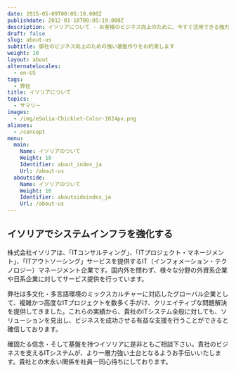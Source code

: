 ```yaml
---
date: 2015-05-09T00:05:19.000Z
publishdate: 2012-01-10T00:05:19.000Z
description: イソリアについて - お客様のビジネス向上のために、今すぐ活用できる強力な基盤を構築することに力を注いでいます。
draft: false
slug: about-us
subtitle: 御社のビジネス向上のための強い基盤作りをお約束します
weight: 10
layout: about
alternatelocales:
  - en-US
tags:
  - 弊社
title: イソリアについて
topics:
  - サマリー
images:
  - /img/eSolia-Chicklet-Color-1024px.png
aliases:
  - /concept
menu:
  main:
    Name: イソリアのついて
    Weight: 10
    Identifier: about_index_ja
    Url: /about-us
  aboutside:
    Name: イソリアのついて
    Weight: 10
    Identifier: aboutsideindex_ja
    Url: /about-us
---
```


## イソリアでシステムインフラを強化する

株式会社イソリアは、「ITコンサルティング」、「ITプロジェクト・マネージメント」、「ITアウトソーシング」サービスを提供するIT（インフォメーション・テクノロジー）マネージメント企業です。国内外を問わず、様々な分野の外資系企業や日系企業に対してサービス提供を行っています。

弊社は多文化・多言語環境のミックスカルチャーに対応したグローバル企業として、複雑かつ高度なITプロジェクトを数多く手がけ、クリエイティブな問題解決を提供してきました。これらの実績から、貴社のITシステム全般に対しても、ソリューションを見出し、ビジネスを成功させる有益な支援を行うことができると確信しております。

確固たる信念・そして基盤を持つイソリアに是非ともご相談下さい。貴社のビジネスを支えるITシステムが、より一層力強い土台となるようお手伝いいたします。貴社との末永い関係を社員一同心待ちにしております。
